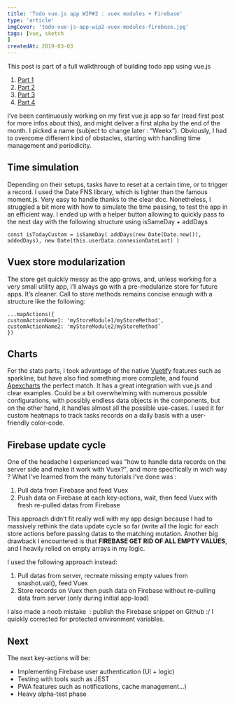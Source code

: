 ```yaml
---
title: 'Todo vue.js app WIP#2 : vuex modules + Firebase'
type: 'article'
imgCover: 'todo-vue-js-app-wip2-vuex-modules-firebase.jpg'
tags: [vue, sketch
]
createdAt: 2019-03-03
---
```


This post is part of a full walkthrough of building todo app using vue.js
<!--more-->

1. [Part 1](/posts/todo-vue-js-app-wip1-new-project-startup)
1. [Part 2](/posts/todo-vue-js-app-wip2-vuex-modules-firebase)
1. [Part 3](/posts/todo-vue-js-app-wip3-turning-spa-pwa)
1. [Part 4](/posts/todo-vue-js-app-wip4-alpha-launch-weekx)

I’ve been continuously working on my first vue.js app so far (read first post for more infos about this), and might deliver a first alpha by the end of the month. I picked a name (subject to change later : “Weekx”).
Obviously, I had to overcome different kind of obstacles, starting with handling time management and periodicity.

## Time simulation

Depending on their setups, tasks have to reset at a certain time, or to trigger a record. I used the Date FNS library, which is lighter than the famous moment.js. Very easy to handle thanks to the clear doc.
Nonetheless, I struggled a bit more with how to simulate the time passing, to test the app in an efficient way. I ended up with a helper button allowing to quickly pass to the next day with the following structure using isSameDay + addDays

```js{}
const isTodayCustom = isSameDay( addDays(new Date(Date.now()), addedDays), new Date(this.userData.connexionDateLast) )
```

## Vuex store modularization

The store get quickly messy as the app grows, and, unless working for a very small utility app, I’ll always go with a pre-modularize store for future apps. It’s cleaner. Call to store methods remains concise enough with a structure like the following:

```
...mapActions({
customActionName1: 'myStoreModule1/myStoreMethod',
customActionName2: 'myStoreModule2/myStoreMethod’
})
```

## Charts

For the stats parts, I took advantage of the native [Vuetify](https://vuetifyjs.com/) features such as sparkline, but have also find something more complete, and found [Apexcharts](https://apexcharts.com/) the perfect match. It has a great integration with vue.js and clear examples. Could be a bit overwhelming with numerous possible configurations, with possibly endless data objects in the components, but on the other hand, it handles almost all the possible use-cases. I used it for custom heatmaps to track tasks records on a daily basis with a user-friendly color-code.

## Firebase update cycle

One of the headache I experienced was "how to handle data records on the server side and make it work with Vuex?", and more specifically in wich way ? What I’ve learned from the many tutorials I’ve done was :

1. Pull data from Firebase and feed Vuex
2. Push data on Firebase at each key-actions, wait, then feed Vuex with fresh re-pulled datas from Firebase

This approach didn’t fit really well with my app design because I had to massively rethink the data update cycle so far (write all the logic for each store actions before passing datas to the matching mutation. Another big drawback I encountered is that **FIREBASE GET RID OF ALL EMPTY VALUES**, and I heavily relied on empty arrays in my logic.

I used the following approach instead:

1. Pull datas from server, recreate missing empty values from snashot.val(), feed Vuex
2. Store records on Vuex then push data on Firebase without re-pulling data from server (only during initial app-load)

I also made a noob mistake  : publish the Firebase snippet on Github :/
I quickly corrected for protected environment variables.

## Next

The next key-actions will be:

* Implementing Firebase user authentication (UI + logic)
* Testing with tools such as JEST
* PWA features such as notifications, cache management…)
* Heavy alpha-test phase
